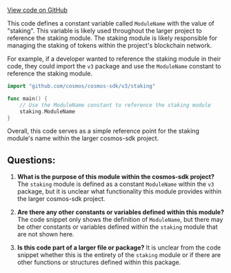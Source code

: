[View code on GitHub](https://github.com/cosmos/cosmos-sdk.git/x/staking/migrations/v3/keys.go)

This code defines a constant variable called `ModuleName` with the value of "staking". This variable is likely used throughout the larger project to reference the staking module. The staking module is likely responsible for managing the staking of tokens within the project's blockchain network. 

For example, if a developer wanted to reference the staking module in their code, they could import the `v3` package and use the `ModuleName` constant to reference the staking module. 

```go
import "github.com/cosmos/cosmos-sdk/v3/staking"

func main() {
    // Use the ModuleName constant to reference the staking module
    staking.ModuleName
}
```

Overall, this code serves as a simple reference point for the staking module's name within the larger cosmos-sdk project.
## Questions: 
 1. **What is the purpose of this module within the cosmos-sdk project?** 
The `staking` module is defined as a constant `ModuleName` within the `v3` package, but it is unclear what functionality this module provides within the larger cosmos-sdk project.

2. **Are there any other constants or variables defined within this module?** 
The code snippet only shows the definition of `ModuleName`, but there may be other constants or variables defined within the `staking` module that are not shown here.

3. **Is this code part of a larger file or package?** 
It is unclear from the code snippet whether this is the entirety of the `staking` module or if there are other functions or structures defined within this package.
